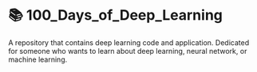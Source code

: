 # 📚 100_Days_of_Deep_Learning
A repository that contains deep learning code and application. Dedicated for someone who wants to learn about deep learning, neural network, or machine learning.

